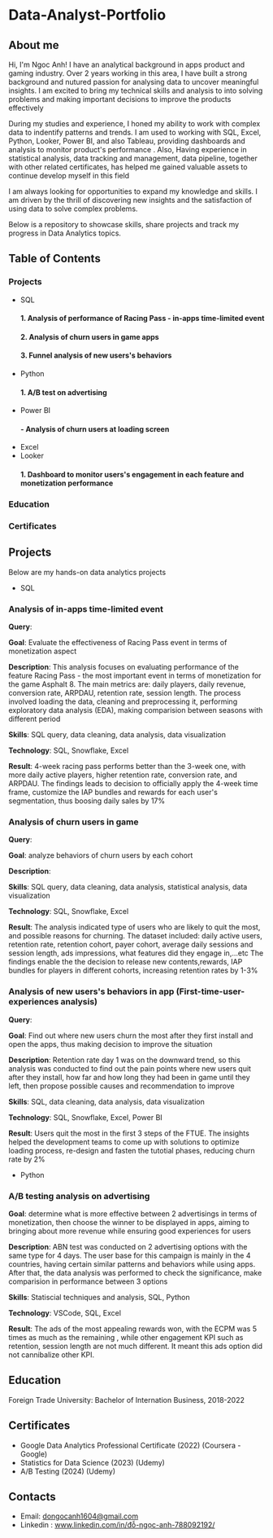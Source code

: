 # Data-Analyst-Portfolio
## About me
Hi, I'm Ngoc Anh! I have an analytical background in apps product and gaming industry. Over 2 years working in this area, I have built a strong background and nutured passion for analysing data to uncover meaningful insights. I am excited to bring my technical skills and analysis to into solving problems and making important decisions to improve the products effectively

During my studies and experience, I honed my ability to work with complex data to indentify patterns and trends. I am used to working with SQL, Excel, Python, Looker, Power BI, and also Tableau, providing dashboards and analysis to monitor product's performance . Also, Having experience in statistical analysis, data tracking and management, data pipeline, together with other related certificates, has helped me gained valuable assets to continue develop myself in this field

I am always looking for opportunities to expand my knowledge and skills. I am driven by the thrill of discovering new insights and the satisfaction of using data to solve complex problems.

Below is a repository to showcase skills, share projects and track my progress in Data Analytics topics.

## Table of Contents

### Projects 
- SQL
  #### 1. Analysis of performance of Racing Pass - in-apps time-limited event 
  #### 2. Analysis of churn users in game apps
  #### 3. Funnel analysis of new users's behaviors
- Python
  #### 1. A/B test on advertising
- Power BI
  #### - Analysis of churn users at loading screen
- Excel
-  Looker
   #### 1. Dashboard to monitor users's engagement in each feature and monetization performance
### Education 
### Certificates


## Projects
Below are my hands-on data analytics projects

- SQL

### Analysis of in-apps time-limited event 

**Query**: 

**Goal**: Evaluate the effectiveness of Racing Pass event in terms of monetization aspect 

**Description**: This analysis focuses on evaluating performance of the feature Racing Pass - the most important event in terms of monetization for the game Asphalt 8. The main metrics are: daily players, daily revenue, conversion rate, ARPDAU, retention rate, session length. The process involved loading the data, cleaning and preprocessing it, performing exploratory data analysis (EDA), making comparision between seasons with different period

**Skills**: SQL query, data cleaning, data analysis, data visualization

**Technology**: SQL, Snowflake, Excel

**Result**: 4-week racing pass performs better than the 3-week one, with more daily active players, higher retention rate, conversion rate, and ARPDAU. The findings leads to decision to officially apply the 4-week time frame, customize the IAP bundles and rewards for each user's segmentation, thus boosing daily sales by 17%

### Analysis of churn users in game

**Query**: 

**Goal**: analyze behaviors of churn users by each cohort

**Description**: 

**Skills**: SQL query, data cleaning, data analysis, statistical analysis, data visualization

**Technology**: SQL, Snowflake, Excel

**Result**: The analysis indicated type of users who are likely to quit the most, and possible reasons for churning. The dataset included: daily active users, retention rate, retention cohort, payer cohort, average daily sessions and session length, ads impressions, what features did they engage in,...etc
The findings enable the the decision to release new contents,rewards, IAP bundles for players in different cohorts, increasing retention rates by 1-3%

### Analysis of new users's behaviors in app (First-time-user-experiences analysis)

**Query**: 

**Goal**: Find out where new users churn the most after they first install and open the apps, thus making decision to improve the situation

**Description**: Retention rate day 1 was on the downward trend, so this analysis was conducted to find out the pain points where new users quit after they install, how far and how long they had been in game until they left, then propose possible causes and recommendation to improve

**Skills**: SQL, data cleaning, data analysis, data visualization

**Technology**: SQL, Snowflake, Excel, Power BI 

**Result**: Users quit the most in the first 3 steps of the FTUE. The insights helped the development teams to come up with solutions to optimize loading process, re-design and fasten the tutotial phases, reducing churn rate by 2%

- Python
### A/B testing analysis on advertising
**Goal**: determine what is more effective between 2 advertisings in terms of monetization, then choose the winner to be displayed in apps, aiming to bringing about more revenue while ensuring good experiences for users

**Description**: ABN test was conducted on 2 advertising options with the same type for 4 days. The user base for this campaign is mainly in the 4 countries, having certain similar patterns and behaviors while using apps. After that, the data analysis was performed to check the significance, make comparision in performance between 3 options

**Skills**: Statiscial techniques and analysis, SQL, Python

**Technology**: VSCode, SQL, Excel

**Result**: The ads of the most appealing rewards won, with the ECPM was 5 times as much as the remaining , while other engagement KPI such as retention, session length are not much different. It meant this ads option did not cannibalize other KPI.

## Education 
Foreign Trade University: Bachelor of Internation Business, 2018-2022

## Certificates
- Google Data Analytics Professional Certificate (2022) (Coursera - Google)
- Statistics for Data Science (2023) (Udemy)
- A/B Testing (2024) (Udemy)

## Contacts 
- Email: dongocanh1604@gmail.com
- Linkedin : www.linkedin.com/in/đỗ-ngọc-anh-788092192/

